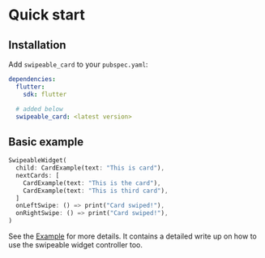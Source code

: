 # Quick start

## Installation

Add `swipeable_card` to your `pubspec.yaml`:

```yaml
dependencies:
  flutter:
    sdk: flutter

  # added below
  swipeable_card: <latest version>
```

## Basic example

```dart
SwipeableWidget(
  child: CardExample(text: "This is card"),
  nextCards: [
    CardExample(text: "This is the card"),
    CardExample(text: "This is third card"),
  ]
  onLeftSwipe: () => print("Card swiped!"),
  onRightSwipe: () => print("Card swiped!"),
)
```
See the [Example](/examples/basic) for more details. It contains a detailed write up on how to use the swipeable widget controller too.